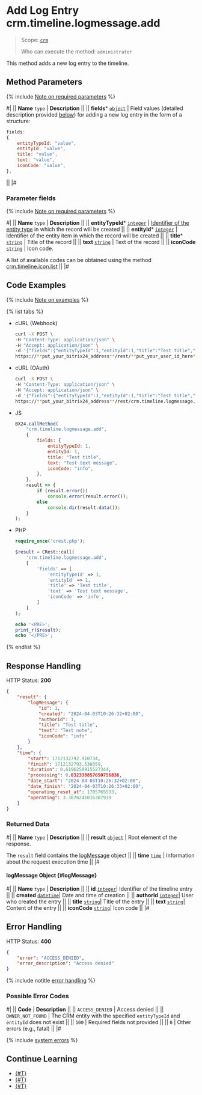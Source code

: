 # Add Log Entry crm.timeline.logmessage.add

> Scope: [`crm`](../../../scopes/permissions.md)
>
> Who can execute the method: `administrator`

This method adds a new log entry to the timeline.

## Method Parameters

{% include [Note on required parameters](../../../../_includes/required.md) %}

#|
|| **Name**
`type` | **Description** ||
|| **fields***
[`object`](../../../data-types.md) | Field values (detailed description provided [below](#parametr-fields)) for adding a new log entry in the form of a structure:

```js
fields:
{
    entityTypeId: "value",
    entityId: "value",
    title: "value",
    text: "value",
    iconCode: "value",
},
```
 ||
|#

### Parameter fields

{% include [Note on required parameters](../../../../_includes/required.md) %}

#|
|| **Name**
`type` | **Description** ||
|| **entityTypeId***
[`integer`](../../../data-types.md) | [Identifier of the entity type](../../data-types.md#object_type) in which the record will be created ||
|| **entityId***
[`integer`](../../../data-types.md) | Identifier of the entity item in which the record will be created ||
|| **title***
[`string`](../../../data-types.md) | Title of the record ||
|| **text**
[`string`](../../../data-types.md) | Text of the record ||
|| **iconCode**
[`string`](../../../data-types.md) | Icon code.

A list of available codes can be obtained using the method [crm.timeline.icon.list](./icons/crm-timeline-icon-list.md) ||
|#

## Code Examples

{% include [Note on examples](../../../../_includes/examples.md) %}

{% list tabs %}

- cURL (Webhook)

    ```bash
    curl -X POST \
    -H "Content-Type: application/json" \
    -H "Accept: application/json" \
    -d '{"fields":{"entityTypeId":1,"entityId":1,"title":"Test title","text":"Test text message","iconCode":"info"}}' \
    https://**put_your_bitrix24_address**/rest/**put_your_user_id_here**/**put_your_webhook_here**/crm.timeline.logmessage.add
    ```

- cURL (OAuth)

    ```bash
    curl -X POST \
    -H "Content-Type: application/json" \
    -H "Accept: application/json" \
    -d '{"fields":{"entityTypeId":1,"entityId":1,"title":"Test title","text":"Test text message","iconCode":"info"},"auth":"**put_access_token_here**"}' \
    https://**put_your_bitrix24_address**/rest/crm.timeline.logmessage.add
    ```

- JS

    ```js
    BX24.callMethod(
        "crm.timeline.logmessage.add",
        {
            fields: {
                entityTypeId: 1,
                entityId: 1,
                title: "Test title",
                text: "Test text message",
                iconCode: "info",
            },
        },
        result => {
            if (result.error())
                console.error(result.error());
            else
                console.dir(result.data());
        }
    );
    ```

- PHP

    ```php
    require_once('crest.php');

    $result = CRest::call(
        'crm.timeline.logmessage.add',
        [
            'fields' => [
                'entityTypeId' => 1,
                'entityId' => 1,
                'title' => 'Test title',
                'text' => 'Test text message',
                'iconCode' => 'info',
            ]
        ]
    );

    echo '<PRE>';
    print_r($result);
    echo '</PRE>';
    ```

{% endlist %}

## Response Handling

HTTP Status: **200**

```json
{
    "result": {
        "logMessage": {
            "id": 1,
            "created": "2024-04-03T10:26:32+02:00",
            "authorId": 1,
            "title": "Test title",
            "text": "Test note",
            "iconCode": "info"
        }
    },
    "time": {
        "start": 1712132792.910734,
        "finish": 1712132793.530359,
        "duration": 0.6196250915527344,
        "processing": 0.032338857650756836,
        "date_start": "2024-04-03T10:26:32+02:00",
        "date_finish": "2024-04-03T10:26:33+02:00",
        "operating_reset_at": 1705765533,
        "operating": 3.3076241016387939
    }
}
```

### Returned Data

#|
|| **Name**
`type` | **Description** ||
|| **result**
[`object`](../../../data-types.md) | Root element of the response.

The `result` field contains the [logMessage](#logMessage) object ||
|| **time**
[`time`](../../../data-types.md) | Information about the request execution time ||
|#

#### logMessage Object {#logMessage}

#|
|| **Name**
`type` | **Description**  ||
|| **id** 
[`integer`](../../../data-types.md)| Identifier of the timeline entry ||
|| **created** 
[`datetime`](../../../data-types.md)| Date and time of creation ||
|| **authorId** 
[`integer`](../../../data-types.md)| User who created the entry ||
|| **title**
[`string`](../../../data-types.md)| Title of the entry ||
|| **text** 
[`string`](../../../data-types.md)| Content of the entry ||
|| **iconCode** 
[`string`](../../../data-types.md)| Icon code ||
|#

## Error Handling

HTTP Status: **400**

```json
{
    "error": "ACCESS_DENIED",
    "error_description": "Access denied"
}
```

{% include notitle [error handling](../../../../_includes/error-info.md) %}

### Possible Error Codes

#|
|| **Code** | **Description** ||
|| `ACCESS_DENIED` | Access denied ||
|| `OWNER_NOT_FOUND` | The CRM entity with the specified `entityTypeId` and `entityId` does not exist ||
|| `100` | Required fields not provided ||
|| `0` | Other errors (e.g., fatal) ||
|#

{% include [system errors](../../../../_includes/system-errors.md) %}

## Continue Learning 

- [{#T}](./crm-timeline-logmessage-get.md)
- [{#T}](./crm-timeline-logmessage-list.md)
- [{#T}](./crm-timeline-logmessage-delete.md)